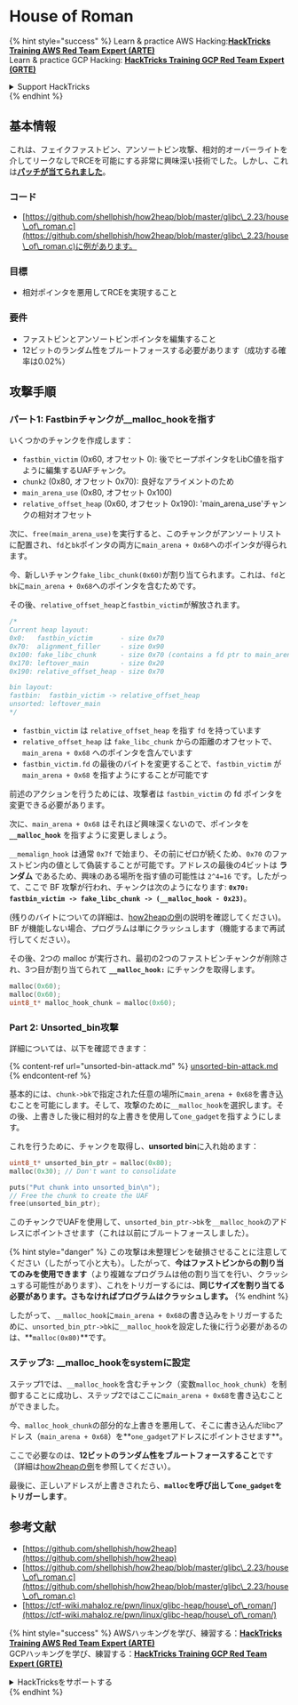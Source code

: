 # House of Roman

{% hint style="success" %}
Learn & practice AWS Hacking:<img src="/.gitbook/assets/arte.png" alt="" data-size="line">[**HackTricks Training AWS Red Team Expert (ARTE)**](https://training.hacktricks.xyz/courses/arte)<img src="/.gitbook/assets/arte.png" alt="" data-size="line">\
Learn & practice GCP Hacking: <img src="/.gitbook/assets/grte.png" alt="" data-size="line">[**HackTricks Training GCP Red Team Expert (GRTE)**<img src="/.gitbook/assets/grte.png" alt="" data-size="line">](https://training.hacktricks.xyz/courses/grte)

<details>

<summary>Support HackTricks</summary>

* Check the [**subscription plans**](https://github.com/sponsors/carlospolop)!
* **Join the** 💬 [**Discord group**](https://discord.gg/hRep4RUj7f) or the [**telegram group**](https://t.me/peass) or **follow** us on **Twitter** 🐦 [**@hacktricks\_live**](https://twitter.com/hacktricks\_live)**.**
* **Share hacking tricks by submitting PRs to the** [**HackTricks**](https://github.com/carlospolop/hacktricks) and [**HackTricks Cloud**](https://github.com/carlospolop/hacktricks-cloud) github repos.

</details>
{% endhint %}

## 基本情報

これは、フェイクファストビン、アンソートビン攻撃、相対的オーバーライトを介してリークなしでRCEを可能にする非常に興味深い技術でした。しかし、これは[**パッチが当てられました**](https://sourceware.org/git/?p=glibc.git;a=commitdiff;h=b90ddd08f6dd688e651df9ee89ca3a69ff88cd0c)。

### コード

* [https://github.com/shellphish/how2heap/blob/master/glibc\_2.23/house\_of\_roman.c](https://github.com/shellphish/how2heap/blob/master/glibc\_2.23/house\_of\_roman.c)に例があります。

### 目標

* 相対ポインタを悪用してRCEを実現すること

### 要件

* ファストビンとアンソートビンポインタを編集すること
* 12ビットのランダム性をブルートフォースする必要があります（成功する確率は0.02%）

## 攻撃手順

### パート1: Fastbinチャンクが\_\_malloc\_hookを指す

いくつかのチャンクを作成します：

* `fastbin_victim` (0x60, オフセット 0): 後でヒープポインタをLibC値を指すように編集するUAFチャンク。
* `chunk2` (0x80, オフセット 0x70): 良好なアライメントのため
* `main_arena_use` (0x80, オフセット 0x100)
* `relative_offset_heap` (0x60, オフセット 0x190): 'main\_arena\_use'チャンクの相対オフセット

次に、`free(main_arena_use)`を実行すると、このチャンクがアンソートリストに配置され、`fd`と`bk`ポインタの両方に`main_arena + 0x68`へのポインタが得られます。

今、新しいチャンク`fake_libc_chunk(0x60)`が割り当てられます。これは、`fd`と`bk`に`main_arena + 0x68`へのポインタを含むためです。

その後、`relative_offset_heap`と`fastbin_victim`が解放されます。
```c
/*
Current heap layout:
0x0:   fastbin_victim       - size 0x70
0x70:  alignment_filler     - size 0x90
0x100: fake_libc_chunk      - size 0x70 (contains a fd ptr to main_arena + 0x68)
0x170: leftover_main        - size 0x20
0x190: relative_offset_heap - size 0x70

bin layout:
fastbin:  fastbin_victim -> relative_offset_heap
unsorted: leftover_main
*/
```
* &#x20;`fastbin_victim` は `relative_offset_heap` を指す `fd` を持っています
* &#x20;`relative_offset_heap` は `fake_libc_chunk` からの距離のオフセットで、`main_arena + 0x68` へのポインタを含んでいます
* `fastbin_victim.fd` の最後のバイトを変更することで、`fastbin_victim` が `main_arena + 0x68` を指すようにすることが可能です

前述のアクションを行うためには、攻撃者は `fastbin_victim` の fd ポインタを変更できる必要があります。

次に、`main_arena + 0x68` はそれほど興味深くないので、ポインタを **`__malloc_hook`** を指すように変更しましょう。

`__memalign_hook` は通常 `0x7f` で始まり、その前にゼロが続くため、`0x70` のファストビン内の値として偽装することが可能です。アドレスの最後の4ビットは **ランダム** であるため、興味のある場所を指す値の可能性は `2^4=16` です。したがって、ここで BF 攻撃が行われ、チャンクは次のようになります: **`0x70: fastbin_victim -> fake_libc_chunk -> (__malloc_hook - 0x23)`**。

(残りのバイトについての詳細は、[how2heap](https://github.com/shellphish/how2heap/blob/master/glibc\_2.23/house\_of\_roman.c)[の例](https://github.com/shellphish/how2heap/blob/master/glibc\_2.23/house\_of\_roman.c)の説明を確認してください)。BF が機能しない場合、プログラムは単にクラッシュします（機能するまで再試行してください）。

その後、2つの malloc が実行され、最初の2つのファストビンチャンクが削除され、3つ目が割り当てられて **`__malloc_hook:`** にチャンクを取得します。
```c
malloc(0x60);
malloc(0x60);
uint8_t* malloc_hook_chunk = malloc(0x60);
```
### Part 2: Unsorted\_bin攻撃

詳細については、以下を確認できます：

{% content-ref url="unsorted-bin-attack.md" %}
[unsorted-bin-attack.md](unsorted-bin-attack.md)
{% endcontent-ref %}

基本的には、`chunk->bk`で指定された任意の場所に`main_arena + 0x68`を書き込むことを可能にします。そして、攻撃のために`__malloc_hook`を選択します。その後、上書きした後に相対的な上書きを使用して`one_gadget`を指すようにします。

これを行うために、チャンクを取得し、**unsorted bin**に入れ始めます：
```c
uint8_t* unsorted_bin_ptr = malloc(0x80);
malloc(0x30); // Don't want to consolidate

puts("Put chunk into unsorted_bin\n");
// Free the chunk to create the UAF
free(unsorted_bin_ptr);
```
このチャンクでUAFを使用して、`unsorted_bin_ptr->bk`を`__malloc_hook`のアドレスにポイントさせます（これは以前にブルートフォースしました）。

{% hint style="danger" %}
この攻撃は未整理ビンを破損させることに注意してください（したがって小と大も）。したがって、**今はファストビンからの割り当てのみを使用できます**（より複雑なプログラムは他の割り当てを行い、クラッシュする可能性があります）、これをトリガーするには、**同じサイズを割り当てる必要があります。さもなければプログラムはクラッシュします。**
{% endhint %}

したがって、`__malloc_hook`に`main_arena + 0x68`の書き込みをトリガーするために、`unsorted_bin_ptr->bk`に`__malloc_hook`を設定した後に行う必要があるのは、**`malloc(0x80)`**です。

### ステップ3: \_\_malloc\_hookをsystemに設定

ステップ1では、`__malloc_hook`を含むチャンク（変数`malloc_hook_chunk`）を制御することに成功し、ステップ2ではここに`main_arena + 0x68`を書き込むことができました。

今、`malloc_hook_chunk`の部分的な上書きを悪用して、そこに書き込んだlibcアドレス（`main_arena + 0x68`）を**`one_gadget`アドレスにポイントさせます**。

ここで必要なのは、**12ビットのランダム性をブルートフォースすること**です（詳細は[how2heap](https://github.com/shellphish/how2heap/blob/master/glibc\_2.23/house\_of\_roman.c)[の例](https://github.com/shellphish/how2heap/blob/master/glibc\_2.23/house\_of\_roman.c)を参照してください）。

最後に、正しいアドレスが上書きされたら、**`malloc`を呼び出して`one_gadget`をトリガーします**。

## 参考文献

* [https://github.com/shellphish/how2heap](https://github.com/shellphish/how2heap)
* [https://github.com/shellphish/how2heap/blob/master/glibc\_2.23/house\_of\_roman.c](https://github.com/shellphish/how2heap/blob/master/glibc\_2.23/house\_of\_roman.c)
* [https://ctf-wiki.mahaloz.re/pwn/linux/glibc-heap/house\_of\_roman/](https://ctf-wiki.mahaloz.re/pwn/linux/glibc-heap/house\_of\_roman/)

{% hint style="success" %}
AWSハッキングを学び、練習する：<img src="/.gitbook/assets/arte.png" alt="" data-size="line">[**HackTricks Training AWS Red Team Expert (ARTE)**](https://training.hacktricks.xyz/courses/arte)<img src="/.gitbook/assets/arte.png" alt="" data-size="line">\
GCPハッキングを学び、練習する：<img src="/.gitbook/assets/grte.png" alt="" data-size="line">[**HackTricks Training GCP Red Team Expert (GRTE)**<img src="/.gitbook/assets/grte.png" alt="" data-size="line">](https://training.hacktricks.xyz/courses/grte)

<details>

<summary>HackTricksをサポートする</summary>

* [**サブスクリプションプラン**](https://github.com/sponsors/carlospolop)をチェックしてください！
* **💬 [**Discordグループ**](https://discord.gg/hRep4RUj7f)または[**Telegramグループ**](https://t.me/peass)に参加するか、**Twitter** 🐦 [**@hacktricks\_live**](https://twitter.com/hacktricks\_live)**をフォローしてください。**
* **ハッキングのトリックを共有するには、[**HackTricks**](https://github.com/carlospolop/hacktricks)および[**HackTricks Cloud**](https://github.com/carlospolop/hacktricks-cloud)のGitHubリポジトリにPRを提出してください。**

</details>
{% endhint %}
